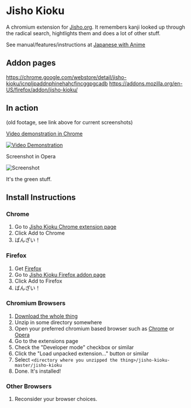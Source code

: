 Jisho Kioku
===========

A chromium extension for [Jisho.org](http://jisho.org). It remembers kanji looked up through the radical search, hightlights them and does a lot of other stuff.

See manual/features/instructions at [Japanese with Anime](http://www.japanesewithanime.com/2017/01/jisho-kioku-extension.html)

## Addon pages

https://chrome.google.com/webstore/detail/jisho-kioku/icnpljpaddnphinehahcfincggpgcadb
https://addons.mozilla.org/en-US/firefox/addon/jisho-kioku/

## In action

(old footage, see link above for current screenshots)

[Video demonstration in Chrome](https://www.youtube.com/watch?v=Hh8nVoisEHE)

[![Video Demonstration](http://img.youtube.com/vi/Hh8nVoisEHE/0.jpg)](https://www.youtube.com/watch?v=Hh8nVoisEHE)

Screenshot in Opera

![Screenshot](http://i.imgur.com/YVn8HzB.png)

It's the green stuff.


## Install Instructions

### Chrome

1. Go to [Jisho Kioku Chrome extension page](https://chrome.google.com/webstore/detail/jisho-kioku/icnpljpaddnphinehahcfincggpgcadb)
3. Click Add to Chrome
4. ばんざい！

### Firefox

1. Get [Firefox](https://www.mozilla.org/firefox/)
2. Go to [Jisho Kioku Firefox addon page](https://addons.mozilla.org/en-US/firefox/addon/jisho-kioku/)
3. Click Add to Firefox
4. ばんざい！

### Chromium Browsers

1. [Download the whole thing](https://github.com/odraencoded/jisho-kioku/archive/master.zip)
2. Unzip in some directory somewhere
3. Open your preferred chromium based browser such as [Chrome](http://www.google.com/chrome) or [Opera](http://opera.com)
4. Go to the extensions page
5. Check the "Developer mode" checkbox or similar
6. Click the "Load unpacked extension..." button or similar
7. Select `<directory where you unzipped the thing>/jisho-kioku-master/jisho-kioku`
8. Done. It's installed!

### Other Browsers

1. Reconsider your browser choices.
